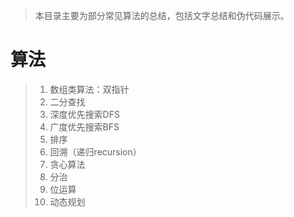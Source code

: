 > 本目录主要为部分常见算法的总结，包括文字总结和伪代码展示。

# 算法
> 1. 数组类算法：双指针
> 2. 二分查找
> 3. 深度优先搜索DFS
> 4. 广度优先搜索BFS
> 5. 排序
> 6. 回溯（递归recursion）
> 7. 贪心算法
> 8. 分治
> 9. 位运算
> 10. 动态规划
> 